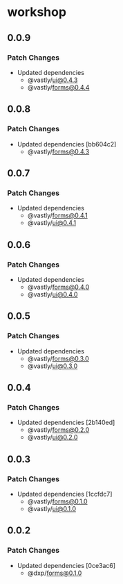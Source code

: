 # workshop

## 0.0.9

### Patch Changes

- Updated dependencies
  - @vastly/ui@0.4.3
  - @vastly/forms@0.4.4

## 0.0.8

### Patch Changes

- Updated dependencies [bb604c2]
  - @vastly/forms@0.4.3

## 0.0.7

### Patch Changes

- Updated dependencies
  - @vastly/forms@0.4.1
  - @vastly/ui@0.4.1

## 0.0.6

### Patch Changes

- Updated dependencies
  - @vastly/forms@0.4.0
  - @vastly/ui@0.4.0

## 0.0.5

### Patch Changes

- Updated dependencies
  - @vastly/forms@0.3.0
  - @vastly/ui@0.3.0

## 0.0.4

### Patch Changes

- Updated dependencies [2b140ed]
  - @vastly/forms@0.2.0
  - @vastly/ui@0.2.0

## 0.0.3

### Patch Changes

- Updated dependencies [1ccfdc7]
  - @vastly/forms@0.1.0
  - @vastly/ui@0.1.0

## 0.0.2

### Patch Changes

- Updated dependencies [0ce3ac6]
  - @dxp/forms@0.1.0
